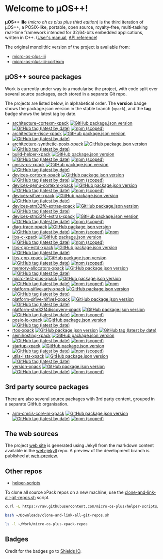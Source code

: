 # Welcome to µOS++!

**µOS++ IIIe** (_micro oh ɛs plus plus third edition_) is the third iteration of µOS++, a POSIX-like, portable, open source, royalty-free, multi-tasking real-time framework intended for 32/64-bits embedded applications, written in C++. ([User's manual](http://micro-os-plus.github.io/user-manual/), [API reference](http://micro-os-plus.github.io/reference/cmsis-plus/))

The original monolithic version of the project is available from:

- [micro-os-plus-iii](https://github.com/micro-os-plus/micro-os-plus-iii)
- [micro-os-plus-iii-cortexm](https://github.com/micro-os-plus/micro-os-plus-iii-cortexm)

## µOS++ source packages

Work is currently under way to a modularise the project, with code split over several source packages, each stored in a separate Git repo.

The projects are listed below, in alphabetical order. The **version** badge shows the package.json version in the stable branch (`xpack`), and the **tag** badge shows the latest tag by date.

- [architecture-cortexm-xpack](https://github.com/micro-os-plus/architecture-cortexm-xpack) 
[![GitHub package.json version](https://img.shields.io/github/package-json/v/micro-os-plus/architecture-cortexm-xpack)](https://github.com/micro-os-plus/architecture-cortexm-xpack/blob/xpack/package.json)
[![GitHub tag (latest by date)](https://img.shields.io/github/v/tag/micro-os-plus/architecture-cortexm-xpack)](https://github.com/micro-os-plus/architecture-cortexm-xpack/tags)
[![npm (scoped)](https://img.shields.io/npm/v/@micro-os-plus/architecture-cortexm.svg?color=blue)](https://www.npmjs.com/package/@micro-os-plus/architecture-cortexm/)
- [architecture-riscv-xpack](https://github.com/micro-os-plus/architecture-riscv-xpack) 
[![GitHub package.json version](https://img.shields.io/github/package-json/v/micro-os-plus/architecture-riscv-xpack)](https://github.com/micro-os-plus/architecture-riscv-xpack/blob/xpack/package.json)
[![GitHub tag (latest by date)](https://img.shields.io/github/v/tag/micro-os-plus/architecture-riscv-xpack)](https://www.npmjs.com/package/@micro-os-plus/architecture-riscv/)
- [architecture-synthetic-posix-xpack](https://github.com/micro-os-plus/architecture-synthetic-posix-xpack)
[![GitHub package.json version](https://img.shields.io/github/package-json/v/micro-os-plus/architecture-synthetic-posix-xpack)](https://github.com/micro-os-plus/architecture-synthetic-xpack/blob/xpack/package.json) 
[![GitHub tag (latest by date)](https://img.shields.io/github/v/tag/micro-os-plus/architecture-synthetic-posix-xpack)](https://github.com/micro-os-plus/architecture-synthetic-xpack/tags)
- [build-helper-xpack](https://github.com/micro-os-plus/build-helper-xpack)
[![GitHub package.json version](https://img.shields.io/github/package-json/v/micro-os-plus/build-helper-xpack)](https://github.com/micro-os-plus/build-helper-xpack/blob/xpack/package.json)
[![GitHub tag (latest by date)](https://img.shields.io/github/v/tag/micro-os-plus/build-helper-xpack)](https://github.com/micro-os-plus/build-helper-xpack/tags)
[![npm (scoped)](https://img.shields.io/npm/v/@micro-os-plus/build-helper.svg?color=blue)](https://www.npmjs.com/package/@micro-os-plus/build-helper/)
- [cmsis-os-xpack](https://github.com/micro-os-plus/cmsis-os-xpack)
[![GitHub package.json version](https://img.shields.io/github/package-json/v/micro-os-plus/cmsis-os-xpack)](https://github.com/micro-os-plus/cmsis-os-xpack/blob/xpack/package.json)
[![GitHub tag (latest by date)](https://img.shields.io/github/v/tag/micro-os-plus/cmsis-os-xpack)](https://github.com/micro-os-plus/cmsis-os-xpack/tags)
- [devices-cortexm-xpack](https://github.com/micro-os-plus/devices-cortexm-xpack)
[![GitHub package.json version](https://img.shields.io/github/package-json/v/micro-os-plus/devices-cortexm-xpack)](https://github.com/micro-os-plus/devices-cortexm-xpack/blob/xpack/package.json)
[![GitHub tag (latest by date)](https://img.shields.io/github/v/tag/micro-os-plus/devices-cortexm-xpack)](https://github.com/micro-os-plus/devices-cortexm-xpack/tags)
[![npm (scoped)](https://img.shields.io/npm/v/@micro-os-plus/devices-cortexm.svg?color=blue)](https://www.npmjs.com/package/@micro-os-plus/devices-cortexm/)
- [devices-qemu-cortexm-xpack](https://github.com/micro-os-plus/devices-qemu-cortexm-xpack)
[![GitHub package.json version](https://img.shields.io/github/package-json/v/micro-os-plus/devices-qemu-cortexm-xpack)](https://github.com/micro-os-plus/devices-qemu-cortexm-xpack/blob/xpack/package.json) 
[![GitHub tag (latest by date)](https://img.shields.io/github/v/tag/micro-os-plus/devices-qemu-cortexm-xpack)](https://github.com/micro-os-plus/devices-qemu-cortexm-xpack/tags)
[![npm (scoped)](https://img.shields.io/npm/v/@micro-os-plus/devices-qemu-cortexm.svg?color=blue)](https://www.npmjs.com/package/@micro-os-plus/devices-qemu-cortexm/)
- [devices-sifive-xpack](https://github.com/micro-os-plus/devices-sifive-xpack)
[![GitHub package.json version](https://img.shields.io/github/package-json/v/micro-os-plus/devices-sifive-xpack)](https://github.com/micro-os-plus/devices-sifive-xpack/blob/xpack/package.json) 
[![GitHub tag (latest by date)](https://img.shields.io/github/v/tag/micro-os-plus/devices-sifive-xpack)](https://github.com/micro-os-plus/devices-sifive-xpack/tags)
- [devices-stm32f0-extras-xpack](https://github.com/micro-os-plus/devices-stm32f0-extras-xpack)
[![GitHub package.json version](https://img.shields.io/github/package-json/v/micro-os-plus/devices-stm32f0-extras-xpack)](https://github.com/micro-os-plus/devices-stm32f0-extras-xpack/blob/xpack/package.json) 
[![GitHub tag (latest by date)](https://img.shields.io/github/v/tag/micro-os-plus/devices-stm32f0-extras-xpack)](https://github.com/micro-os-plus/devices-stm32f0-extras-xpack/tags)
- [devices-stm32f4-extras-xpack](https://github.com/micro-os-plus/devices-stm32f4-extras-xpack)
[![GitHub package.json version](https://img.shields.io/github/package-json/v/micro-os-plus/devices-stm32f4-extras-xpack)](https://github.com/micro-os-plus/devices-stm32f4-extras-xpack/blob/xpack/package.json) 
[![GitHub tag (latest by date)](https://img.shields.io/github/v/tag/micro-os-plus/devices-stm32f4-extras-xpack)](https://github.com/micro-os-plus/devices-stm32f4-extras-xpack/tags)
[![npm (scoped)](https://img.shields.io/npm/v/@micro-os-plus/devices-stm32f4-extras.svg?color=blue)](https://www.npmjs.com/package/@micro-os-plus/devices-stm32f4-extras/)
- [diag-trace-xpack](https://github.com/micro-os-plus/diag-trace-xpack)
[![GitHub package.json version](https://img.shields.io/github/package-json/v/micro-os-plus/diag-trace-xpack)](https://github.com/micro-os-plus/diag-trace-xpack/blob/xpack/package.json)
[![GitHub tag (latest by date)](https://img.shields.io/github/v/tag/micro-os-plus/diag-trace-xpack)](https://github.com/micro-os-plus/diag-trace-xpack/tags)
[![npm (scoped)](https://img.shields.io/npm/v/@micro-os-plus/diag-trace.svg?color=blue)](https://www.npmjs.com/package/@micro-os-plus/diag-trace/)
[![npm](https://img.shields.io/npm/dt/@micro-os-plus/diag-trace)](https://www.npmjs.com/package/@micro-os-plus/diag-trace/)
- [libs-c-xpack](https://github.com/micro-os-plus/libs-c-xpack)
[![GitHub package.json version](https://img.shields.io/github/package-json/v/micro-os-plus/libs-c-xpack)](https://github.com/micro-os-plus/libs-c-xpack/blob/xpack/package.json)
[![GitHub tag (latest by date)](https://img.shields.io/github/v/tag/micro-os-plus/libs-c-xpack)](https://github.com/micro-os-plus/libs-c-xpack/tags)
[![npm (scoped)](https://img.shields.io/npm/v/@micro-os-plus/libs-c.svg?color=blue)](https://www.npmjs.com/package/@micro-os-plus/libs-c/)
- [libs-cpp-estd-xpack](https://github.com/micro-os-plus/libs-cpp-estd-xpack)
[![GitHub package.json version](https://img.shields.io/github/package-json/v/micro-os-plus/libs-cpp-estd-xpack)](https://github.com/micro-os-plus/libs-cpp-estd-xpack/blob/xpack/package.json)
[![GitHub tag (latest by date)](https://img.shields.io/github/v/tag/micro-os-plus/libs-cpp-estd-xpack)](https://github.com/micro-os-plus/libs-cpp-estd-xpack/tags)
- [libs-cpp-xpack](https://github.com/micro-os-plus/libs-cpp-xpack)
[![GitHub package.json version](https://img.shields.io/github/package-json/v/micro-os-plus/libs-cpp-xpack)](https://github.com/micro-os-plus/libs-cpp-xpack/blob/xpack/package.json)
[![GitHub tag (latest by date)](https://img.shields.io/github/v/tag/micro-os-plus/libs-cpp-xpack)](https://github.com/micro-os-plus/libs-cpp-xpack/tags)
[![npm (scoped)](https://img.shields.io/npm/v/@micro-os-plus/libs-cpp.svg?color=blue)](https://www.npmjs.com/package/@micro-os-plus/libs-cpp/)
- [memory-allocators-xpack](https://github.com/micro-os-plus/memory-allocators-xpack)
[![GitHub package.json version](https://img.shields.io/github/package-json/v/micro-os-plus/memory-allocators-xpack)](https://github.com/micro-os-plus/memory-allocators-xpack/blob/xpack/package.json)
[![GitHub tag (latest by date)](https://img.shields.io/github/v/tag/micro-os-plus/memory-allocators-xpack)](https://github.com/micro-os-plus/memory-allocators-xpack/tags)
- [micro-test-plus-xpack](https://github.com/micro-os-plus/micro-test-plus-xpack)
[![GitHub package.json version](https://img.shields.io/github/package-json/v/micro-os-plus/micro-test-plus-xpack)](https://github.com/micro-os-plus/micro-test-plus-xpack/blob/xpack/package.json)
[![GitHub tag (latest by date)](https://img.shields.io/github/v/tag/micro-os-plus/micro-test-plus-xpack)](https://github.com/micro-os-plus/micro-test-plus-xpack/tags)
[![npm (scoped)](https://img.shields.io/npm/v/@micro-os-plus/micro-test-plus.svg?color=blue)](https://www.npmjs.com/package/@micro-os-plus/micro-test-plus/)
[![npm](https://img.shields.io/npm/dt/@micro-os-plus/micro-test-plus)](https://www.npmjs.com/package/@micro-os-plus/micro-test-plus/)
- [platform-sifive-arty-xpack](https://github.com/micro-os-plus/platform-sifive-arty-xpack)
[![GitHub package.json version](https://img.shields.io/github/package-json/v/micro-os-plus/platform-sifive-arty-xpack)](https://github.com/micro-os-plus/platform-sifive-arty-xpack/blob/xpack/package.json)
[![GitHub tag (latest by date)](https://img.shields.io/github/v/tag/micro-os-plus/platform-sifive-arty-xpack)](https://github.com/micro-os-plus/platform-sifive-arty-xpack/tags)
- [platform-sifive-hifive1-xpack](https://github.com/micro-os-plus/platform-sifive-hifive1-xpack)
[![GitHub package.json version](https://img.shields.io/github/package-json/v/micro-os-plus/platform-sifive-hifive1-xpack)](https://github.com/micro-os-plus/platform-sifive-hifive1-xpack/blob/xpack/package.json)
[![GitHub tag (latest by date)](https://img.shields.io/github/v/tag/micro-os-plus/platform-sifive-hifive1-xpack)](https://github.com/micro-os-plus/platform-sifive-hifive1-xpack/tags)
- [platform-stm32f4discovery-xpack](https://github.com/micro-os-plus/platform-stm32f4discovery-xpack)
[![GitHub package.json version](https://img.shields.io/github/package-json/v/micro-os-plus/platform-stm32f4discovery-xpack)](https://github.com/micro-os-plus/platform-stm32f4discovery-xpack/blob/xpack/package.json)
[![GitHub tag (latest by date)](https://img.shields.io/github/v/tag/micro-os-plus/platform-stm32f4discovery-xpack)](https://github.com/micro-os-plus/platform-stm32f4discovery-xpack/tags)
[![npm (scoped)](https://img.shields.io/npm/v/@micro-os-plus/platform-stm32f4discovery.svg?color=blue)](https://www.npmjs.com/package/@micro-os-plus/platform-stm32f4discovery/)
- [posix-io-xpack](https://github.com/micro-os-plus/posix-io-xpack)
[![GitHub package.json version](https://img.shields.io/github/package-json/v/micro-os-plus/posix-io-xpack)](https://github.com/micro-os-plus/posix-io-xpack/blob/xpack/package.json)
[![GitHub tag (latest by date)](https://img.shields.io/github/v/tag/micro-os-plus/posix-io-xpack)](https://github.com/micro-os-plus/posix-io-xpack/tags)
- [rtos-xpack](https://github.com/micro-os-plus/rtos-xpack)
[![GitHub package.json version](https://img.shields.io/github/package-json/v/micro-os-plus/rtos-xpack)](https://github.com/micro-os-plus/rtos-xpack/blob/xpack/package.json)
[![GitHub tag (latest by date)](https://img.shields.io/github/v/tag/micro-os-plus/rtos-xpack)](https://github.com/micro-os-plus/rtos-xpack/tags)
- [semihosting-xpack](https://github.com/micro-os-plus/semihosting-xpack)
[![GitHub package.json version](https://img.shields.io/github/package-json/v/micro-os-plus/semihosting-xpack)](https://github.com/micro-os-plus/semihosting-xpack/blob/xpack/package.json)
[![GitHub tag (latest by date)](https://img.shields.io/github/v/tag/micro-os-plus/semihosting-xpack)](https://github.com/micro-os-plus/semihosting-xpack/tags)
[![npm (scoped)](https://img.shields.io/npm/v/@micro-os-plus/semihosting.svg?color=blue)](https://www.npmjs.com/package/@micro-os-plus/semihosting/)
- [startup-xpack](https://github.com/micro-os-plus/startup-xpack)
[![GitHub package.json version](https://img.shields.io/github/package-json/v/micro-os-plus/startup-xpack)](https://github.com/micro-os-plus/startup-xpack/blob/xpack/package.json)
[![GitHub tag (latest by date)](https://img.shields.io/github/v/tag/micro-os-plus/startup-xpack)](https://github.com/micro-os-plus/startup-xpack/tags)
[![npm (scoped)](https://img.shields.io/npm/v/@micro-os-plus/startup.svg?color=blue)](https://www.npmjs.com/package/@micro-os-plus/startup/)
- [utils-lists-xpack](https://github.com/micro-os-plus/utils-lists-xpack)
[![GitHub package.json version](https://img.shields.io/github/package-json/v/micro-os-plus/utils-lists-xpack)](https://github.com/micro-os-plus/utils-lists-xpack/blob/xpack/package.json)
[![GitHub tag (latest by date)](https://img.shields.io/github/v/tag/micro-os-plus/utils-lists-xpack)](https://github.com/micro-os-plus/utils-lists-xpack/tags)
- [version-xpack](https://github.com/micro-os-plus/version-xpack)
[![GitHub package.json version](https://img.shields.io/github/package-json/v/micro-os-plus/version-xpack)](https://github.com/micro-os-plus/version-xpack/blob/xpack/package.json)
[![GitHub tag (latest by date)](https://img.shields.io/github/v/tag/micro-os-plus/version-xpack)](https://github.com/micro-os-plus/version-xpack/tags)
[![npm (scoped)](https://img.shields.io/npm/v/@micro-os-plus/version.svg?color=blue)](https://www.npmjs.com/package/@micro-os-plus/version/)

## 3rd party source packages

There are also several source packages with 3rd party content, grouped in a separate GitHub organisation.

- [arm-cmsis-core-m-xpack](https://github.com/xpack-3rd-party/arm-cmsis-core-m-xpack)
[![GitHub package.json version](https://img.shields.io/github/package-json/v/xpack-3rd-party/arm-cmsis-core-m-xpack)](https://github.com/xpack-3rd-party/arm-cmsis-core-m-xpack/blob/xpack/package.json)
[![GitHub tag (latest by date)](https://img.shields.io/github/v/tag/xpack-3rd-party/arm-cmsis-core-m-xpack)](https://github.com/xpack-3rd-party/arm-cmsis-core-m/tags)
[![npm (scoped)](https://img.shields.io/npm/v/@xpack-3rd-party/arm-cmsis-core-m.svg?color=blue)](https://www.npmjs.com/package/@xpack-3rd-party/arm-cmsis-core-m/)


## The web sources

The project [web site](http://micro-os-plus.github.io/) is generated using Jekyll from the markdown 
content available in the [web-jekyll](https://github.com/micro-os-plus/web-jekyll) repo. 
A preview of the development branch is published at [web-preview](http://micro-os-plus.github.io/web-preview/).

## Other repos

- [helper-scripts](https://github.com/micro-os-plus/helper-scripts)

To clone all source xPack repos on a new machine, use the
[clone-and-link-all-git-repos.sh](https://github.com/micro-os-plus/helper-scripts/blob/master/clone-and-link-all-git-repos.sh) script.

```sh
curl -L https://raw.githubusercontent.com/micro-os-plus/helper-scripts/master/clone-and-link-all-git-repos.sh -o ~/Downloads/clone-and-link-all-git-repos.sh

bash ~/Downloads/clone-and-link-all-git-repos.sh

ls -l ~/Work/micro-os-plus-xpack-repos
```

## Badges

Credit for the badges go to [Shields IO](https://shields.io).


